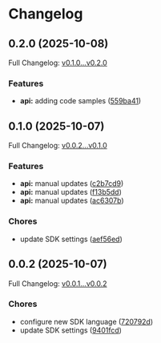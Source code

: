 # Changelog

## 0.2.0 (2025-10-08)

Full Changelog: [v0.1.0...v0.2.0](https://github.com/deeprails/deeprails-go-sdk/compare/v0.1.0...v0.2.0)

### Features

* **api:** adding code samples ([559ba41](https://github.com/deeprails/deeprails-go-sdk/commit/559ba41f74cbf37d5d7a3d9decaa15aa34121212))

## 0.1.0 (2025-10-07)

Full Changelog: [v0.0.2...v0.1.0](https://github.com/deeprails/deeprails-go-sdk/compare/v0.0.2...v0.1.0)

### Features

* **api:** manual updates ([c2b7cd9](https://github.com/deeprails/deeprails-go-sdk/commit/c2b7cd9b8aa4e7306bbc3a40048607296b9d68b9))
* **api:** manual updates ([f13b5dd](https://github.com/deeprails/deeprails-go-sdk/commit/f13b5dd08646c224a283c903db162f2a93f17759))
* **api:** manual updates ([ac6307b](https://github.com/deeprails/deeprails-go-sdk/commit/ac6307bd5020e4201261c8ef6dfbc1f76d277615))


### Chores

* update SDK settings ([aef56ed](https://github.com/deeprails/deeprails-go-sdk/commit/aef56edef214772902a0c1f92ce2087e64e989a6))

## 0.0.2 (2025-10-07)

Full Changelog: [v0.0.1...v0.0.2](https://github.com/deeprails/deeprails-go-sdk/compare/v0.0.1...v0.0.2)

### Chores

* configure new SDK language ([720792d](https://github.com/deeprails/deeprails-go-sdk/commit/720792dbad91b85d4f9906696d1d6e6c0e7e15fc))
* update SDK settings ([9401fcd](https://github.com/deeprails/deeprails-go-sdk/commit/9401fcd6c983503005ff230228e0ba534d4ef418))
